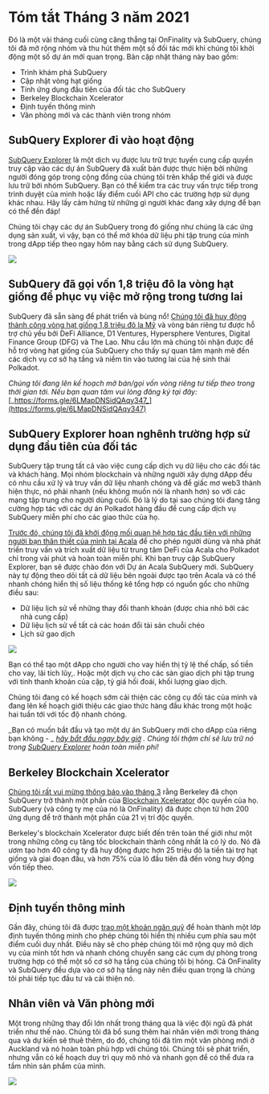 # Tóm tắt Tháng 3 năm 2021

Đó là một vài tháng cuối cùng căng thẳng tại OnFinality và SubQuery, chúng tôi đã mở rộng nhóm và thu hút thêm một số đối tác mới khi chúng tôi khởi động một số dự án mới quan trọng. Bản cập nhật tháng này bao gồm:

- Trình khám phá SubQuery
- Cập nhật vòng hạt giống
- Tính ứng dụng đầu tiên của đối tác cho SubQuery
- Berkeley Blockchain Xcelerator
- Định tuyến thông minh
- Văn phòng mới và các thành viên trong nhóm

## SubQuery Explorer đi vào hoạt động

[SubQuery Explorer](https://explorer.subquery.network/) là một dịch vụ được lưu trữ trực tuyến cung cấp quyền truy cập vào các dự án SubQuery đã xuất bản được thực hiện bởi những người đóng góp trong cộng đồng của chúng tôi trên khắp thế giới và được lưu trữ bởi nhóm SubQuery. Bạn có thể kiểm tra các truy vấn trực tiếp trong trình duyệt của mình hoặc lấy điểm cuối API cho các trường hợp sử dụng khác nhau. Hãy lấy cảm hứng từ những gì người khác đang xây dựng để bạn có thể đền đáp!

Chúng tôi chạy các dự án SubQuery trong đó giống như chúng là các ứng dụng sản xuất, vì vậy, bạn có thể mở khóa dữ liệu phi tập trung của mình trong dApp tiếp theo ngay hôm nay bằng cách sử dụng SubQuery.

![](https://miro.medium.com/max/1400/1*GE-Y6XKNOkj_MKY4ZuM5oQ.png)

## **SubQuery đã gọi vốn 1,8 triệu đô la vòng hạt giống để phục vụ việc mở rộng trong tương lai**

SubQuery đã sẵn sàng để phát triển và bùng nổ! [Chúng tôi đã huy động thành công vòng hạt giống 1,8 triệu đô la Mỹ](../blogs/20210312-SubQuery-Raises-%241.8M-Seed-Round-for-Future-Expansion.md) và vòng bán riêng tư được hỗ trợ chủ yếu bởi DeFi Alliance, D1 Ventures, Hypersphere Ventures, Digital Finance Group (DFG) và The Lao. Nhu cầu lớn mà chúng tôi nhận được để hỗ trợ vòng hạt giống của SubQuery cho thấy sự quan tâm mạnh mẽ đến các dịch vụ cơ sở hạ tầng và niềm tin vào tương lai của hệ sinh thái Polkadot.

_Chúng tôi đang lên kế hoạch mở bán/gọi vốn vòng riêng tư tiếp theo trong thời gian tới. Nếu bạn quan tâm vui lòng đăng ký tại đây:_ [_https://forms.gle/6LMapDNSidQAqy347_](https://forms.gle/6LMapDNSidQAqy347)

## **SubQuery Explorer hoan nghênh trường hợp sử dụng đầu tiên của đối tác**

SubQuery tập trung tất cả vào việc cung cấp dịch vụ dữ liệu cho các đối tác và khách hàng. Mọi nhóm blockchain và những người xây dựng dApp đều có nhu cầu xử lý và truy vấn dữ liệu nhanh chóng và để giấc mơ web3 thành hiện thực, nó phải nhanh (nếu không muốn nói là nhanh hơn) so với các mạng tập trung cho người dùng cuối. Đó là lý do tại sao chúng tôi đang tăng cường hợp tác với các dự án Polkadot hàng đầu để cung cấp dịch vụ SubQuery miễn phí cho các giao thức của họ.

[Trước đó, chúng tôi đã khởi động mối quan hệ hợp tác đầu tiên với những người bạn thân thiết của mình tại Acala](../customer_announcements/20210316-SubQuery-Integrates-Acala-to-Aggregate-and-Serve-DeFi-Data-to-Polkadot-and-Kusama-Builders.md) để cho phép người dùng và nhà phát triển truy vấn và trích xuất dữ liệu từ trung tâm DeFi của Acala cho Polkadot chỉ trong vài phút và hoàn toàn miễn phí. Khi bạn truy cập SubQuery Explorer, bạn sẽ được chào đón với Dự án Acala SubQuery mới. SubQuery này tự động theo dõi tất cả dữ liệu bên ngoài được tạo trên Acala và có thể nhanh chóng hiển thị số liệu thống kê tổng hợp có nguồn gốc cho những điều sau:

- Dữ liệu lịch sử về những thay đổi thanh khoản (được chia nhỏ bởi các nhà cung cấp)
- Dữ liệu lịch sử về tất cả các hoán đổi tài sản chuỗi chéo
- Lịch sử gao dịch

![](https://miro.medium.com/max/1400/0*LOig1jNfPTuVk73D)

Bạn có thể tạo một dApp cho người cho vay hiển thị tỷ lệ thế chấp, số tiền cho vay, lãi tích lũy,. Hoặc một dịch vụ cho các sàn giao dịch phi tập trung với tính thanh khoản của cặp, tỷ giá hối đoái, khối lượng giao dịch.

Chúng tôi đang có kế hoạch sớm cải thiện các công cụ đối tác của mình và đang lên kế hoạch giới thiệu các giao thức hàng đầu khác trong một hoặc hai tuần tới với tốc độ nhanh chóng.

_Bạn có muốn bắt đầu và tạo một dự án SubQuery mới cho dApp của riêng bạn không - _ [_hãy bắt đầu ngay bây giờ_](https://doc.subquery.network/quickstart.html) _. Chúng tôi thậm chí sẽ lưu trữ nó trong_ [_SubQuery Explorer_](../blogs/20210305-Announcing-the-SubQuery-Explorer.md) _hoàn toàn miễn phí!_

## **Berkeley Blockchain Xcelerator**

[Chúng tôi rất vui mừng thông báo vào tháng 3](../blogs/20210523-SubQuery-Joins-Berkeleys-Blockchain-Xcelerator.md) rằng Berkeley đã chọn SubQuery trở thành một phần của [Blockchain Xcelerator](https://www.xcelerator.berkeley.edu/) độc quyền của họ. SubQuery (và công ty mẹ của nó là OnFinality) đã được chọn từ hơn 200 ứng dụng để trở thành một phần của 21 vị trí độc quyền.

Berkeley's blockchain Xcelerator được biết đến trên toàn thế giới như một trong những công cụ tăng tốc blockchain thành công nhất là có lý do. Nó đã ươm tạo hơn 40 công ty đã huy động được hơn 25 triệu đô la tiền tài trợ hạt giống và giai đoạn đầu, và hơn 75% của lô đầu tiên đã đến vòng huy động vốn tiếp theo.

![](https://miro.medium.com/max/1400/0*t-_mRJaTnGDQO-VI)

## **Định tuyến thông minh**

Gần đây, chúng tôi đã được [trao một khoản ngân quỹ](https://kusama.polkassembly.io/treasury/72) để hoàn thành một lớp định tuyến thông minh cho phép chúng tôi hiển thị nhiều cụm phía sau một điểm cuối duy nhất. Điều này sẽ cho phép chúng tôi mở rộng quy mô dịch vụ của mình tốt hơn và nhanh chóng chuyển sang các cụm dự phòng trong trường hợp có thể một số cơ sở hạ tầng của chúng tôi bị hỏng. Cả OnFinality và SubQuery đều dựa vào cơ sở hạ tầng này nên điều quan trọng là chúng tôi phải tiếp tục đầu tư và cải thiện nó.

## **Nhân viên và Văn phòng mới**

Một trong những thay đổi lớn nhất trong tháng qua là việc đội ngũ đã phát triển như thế nào. Chúng tôi đã bổ sung thêm hai nhân viên mới trong tháng qua và dự kiến ​​sẽ thuê thêm, do đó, chúng tôi đã tìm một văn phòng mới ở Auckland và nó hoàn toàn phù hợp với chúng tôi. Chúng tôi sẽ phát triển, nhưng vẫn có kế hoạch duy trì quy mô nhỏ và nhanh gọn để có thể đưa ra tầm nhìn sản phẩm của mình.

![](https://miro.medium.com/max/1400/1*cJZxerXHfgVGu4-7h2xw4Q.jpeg)
